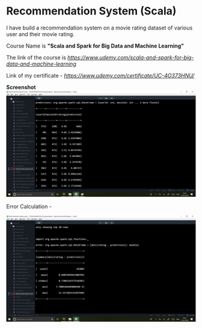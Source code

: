 # Recommendation System (Scala)

I have build a recommendation system on a movie rating dataset of various user and their movie rating.

Course Name is **"Scala and Spark for Big Data and Machine Learning"**

The link of the course is *https://www.udemy.com/scala-and-spark-for-big-data-and-machine-learning*

Link of my certificate - *https://www.udemy.com/certificate/UC-4O373HNU/*

**Screenshot**
![alt_text](https://github.com/TDeepanshPandey/Recommender_System_Scala/blob/master/recommender_system_screenshot.jpg)

Error Calculation - 

![alt_text](https://github.com/TDeepanshPandey/Recommender_System_Scala/blob/master/recommender_system.jpg)

